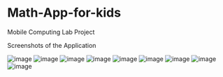 # Math-App-for-kids
Mobile Computing Lab Project

Screenshots of the Application

![image](https://user-images.githubusercontent.com/95306851/218748238-19d10b2b-c0c1-43c0-a78c-0fd62ff132c6.png)     ![image](https://user-images.githubusercontent.com/95306851/218748967-24dd621d-4b87-49b3-bc80-85765e0a598b.png)     ![image](https://user-images.githubusercontent.com/95306851/218749036-9a583f29-1830-432c-a399-42baa9228b05.png)     ![image](https://user-images.githubusercontent.com/95306851/218773172-4ea6008f-5660-4291-9785-6c5a05fea591.png)     ![image](https://user-images.githubusercontent.com/95306851/218773264-aadc6ac8-6689-489a-a7b1-ca6ef278a2c5.png)     ![image](https://user-images.githubusercontent.com/95306851/218773304-478722da-43f3-473b-acce-d36947a06a40.png)     ![image](https://user-images.githubusercontent.com/95306851/218773343-70540b38-b44c-4b92-a439-94ef9cbb1a87.png)     ![image](https://user-images.githubusercontent.com/95306851/218773388-6dd053bc-4aec-4df6-8bb8-50654b66cae4.png)     ![image](https://user-images.githubusercontent.com/95306851/218773420-b5224ef2-d4fd-4eb9-b4f5-209782f357a4.png)
